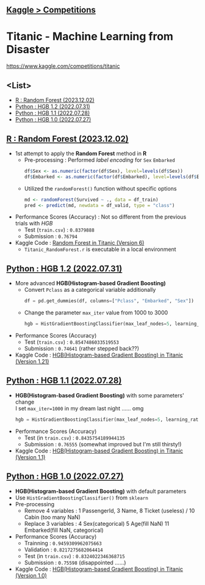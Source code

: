 ## [Kaggle > Competitions](/README.md#competitions)


# Titanic - Machine Learning from Disaster

https://www.kaggle.com/competitions/titanic


## \<List>

- [R : Random Forest (2023.12.02)](#r--random-forest-20231202)
- [Python : HGB 1.2 (2022.07.31)](#python--hgb-12-20220731)
- [Python : HGB 1.1 (2022.07.28)](#python--hgb-11-20220728)
- [Python : HGB 1.0 (2022.07.27)](#python--hgb-10-20220727)


## [R : Random Forest (2023.12.02)](#list)

- 1st attempt to apply the **Random Forest** method in **R**
  - Pre-processing : Performed *label encoding* for `Sex` `Embarked`
    ```r
    df$Sex <- as.numeric(factor(df$Sex), level=levels(df$Sex))
    df$Embarked <- as.numeric(factor(df$Embarked), level=levels(df$Embarked))
    ```
  - Utilized the `randomForest()` function without specific options
    ```r
    md <- randomForest(Survived ~ ., data = df_train)
    pred <- predict(md, newdata = df_valid, type = "class")
    ```
- Performance Scores (Accuracy) : Not so different from the previous trials with *HGB*
  - Test (`train.csv`) : `0.8379888`
  - Submission : `0.76794`
- Kaggle Code : [Random Forest in Titanic (Version 6)](https://www.kaggle.com/code/kangrokkim/random-forest-in-titanic?scriptVersionId=153351599)
  - `Titanic_RandomForest.r` is executable in a local environment


## [Python : HGB 1.2 (2022.07.31)](#list)

- More advanced **HGB(Histogram-based Gradient Boosting)**
  - Convert `Pclass` as a categorical variable additionally
    ```python
    df = pd.get_dummies(df, columns=["Pclass", "Embarked", "Sex"])
    ```
  - Change the parameter `max_iter` value from 1000 to 3000
    ```python
    hgb = HistGradientBoostingClassifier(max_leaf_nodes=5, learning_rate=0.01, max_iter=3000, random_state=604)
    ```
- Performance Scores (Accuracy)
  - Test (`train.csv`) : `0.8547486033519553`
  - Submission : `0.74641` (rather stepped back??)
- Kaggle Code : [HGB(Histogram-based Gradient Boosting) in Titanic (Version 1.21)](https://www.kaggle.com/code/kangrokkim/hgb-histogram-based-gradient-boosting-in-titanic?scriptVersionId=102157325)


## [Python : HGB 1.1 (2022.07.28)](#list)

- **HGB(Histogram-based Gradient Boosting)** with some parameters' change  
  I set `max_iter=1000` in my dream last night …… omg
    ```python
    hgb = HistGradientBoostingClassifier(max_leaf_nodes=5, learning_rate=0.01, max_iter=1000, random_state=604)
    ```
- Performance Scores (Accuracy)
  - Test (in `train.csv`) : `0.8435754189944135`
  - Submission : `0.76555` (somewhat improved but I'm still thirsty!)
- Kaggle Code : [HGB(Histogram-based Gradient Boosting) in Titanic (Version 1.1)](https://www.kaggle.com/code/kangrokkim/hgb-histogram-based-gradient-boosting-in-titanic?scriptVersionId=101936628)


## [Python : HGB 1.0 (2022.07.27)](#list)

- **HGB(Histogram-based Gradient Boosting)** with default parameters
- Use `HistGradientBoostingClassifier()` from `sklearn`
- Pre-processing
  - Remove 4 variables  : 1 PassengerId, 3 Name, 8 Ticket (useless) / 10 Cabin (too many NaN)
  - Replace 3 variables : 4 Sex(categorical) 5 Age(fill NaN) 11 Embarked(fill NaN, categorical)
- Performance Scores (Accuracy)
  - Trainning : `0.9459309962075663`
  - Validation : `0.8217275682064414`
  - Test (in `train.csv`) : `0.8324022346368715`
  - Submission : `0.75598` (disappointed ……)
- Kaggle Code : [HGB(Histogram-based Gradient Boosting) in Titanic (Version 1.0)](https://www.kaggle.com/code/kangrokkim/hgb-histogram-based-gradient-boosting-in-titanic?scriptVersionId=101897526)
